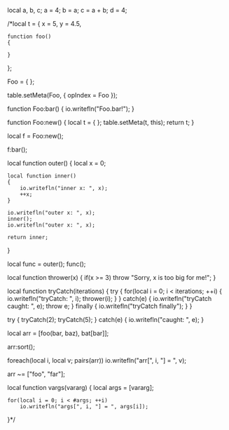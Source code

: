 local a, b, c;
a = 4;
b = a;
c = a + b;
d = 4;

/*local t =
{
	x = 5,
	y = 4.5,
	
	function foo()
	{

	}
};

Foo = { };

table.setMeta(Foo, { opIndex = Foo });

function Foo:bar()
{
	io.writefln("Foo.bar!");
}

function Foo:new()
{
	local t = { };
	table.setMeta(t, this);
	return t;
}

local f = Foo:new();

f:bar();

local function outer()
{
	local x = 0;

	local function inner()
	{	
		io.writefln("inner x: ", x);
		++x;
	}

	io.writefln("outer x: ", x);
	inner();
	io.writefln("outer x: ", x);

	return inner;
}

local func = outer();
func();

local function thrower(x)
{
	if(x >= 3)
		throw "Sorry, x is too big for me!";
}

local function tryCatch(iterations)
{
	try
	{
		for(local i = 0; i < iterations; ++i)
		{
			io.writefln("tryCatch: ", i);
			thrower(i);
		}
	}
	catch(e)
	{
		io.writefln("tryCatch caught: ", e);
		throw e;
	}
	finally
	{
		io.writefln("tryCatch finally");
	}
}

try
{
	tryCatch(2);
	tryCatch(5);
}
catch(e)
{
	io.writefln("caught: ", e);
}

local arr = [foo(bar, baz), bat[bar]];

arr:sort();

foreach(local i, local v; pairs(arr))
	io.writefln("arr[", i, "] = ", v);

arr ~= ["foo", "far"];

local function vargs(vararg)
{
	local args = [vararg];
	
	for(local i = 0; i < #args; ++i)
		io.writefln("args[", i, "] = ", args[i]);
}*/